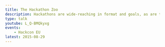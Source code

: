 ```yaml
---
title: The Hackathon Zoo
description: Hackathons are wide-reaching in format and goals, as are the aspirations of developers attending. In this talk, we'll discuss some of the different types of events out there, and match them to developer personas.
type: talk
youtube: L_Q-BMQkyxg
events:
    - Hackcon EU
latest: 2015-08-29
---
```

